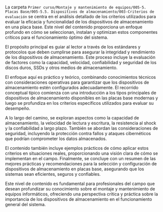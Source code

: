 La carpeta `Primer curso/Montaje y mantenimiento de equipos/005-5. Placas Base/005-5.5. Dispositivos de almacenamiento/003-Criterios de evaluación` se centra en el análisis detallado de los criterios utilizados para evaluar la eficacia y funcionalidad de los dispositivos de almacenamiento en una placa base. Este nivel del contenido proporciona un enfoque profundo en cómo se seleccionan, instalan y optimizan estos componentes críticos para el funcionamiento óptimo del sistema.

El propósito principal es guiar al lector a través de los estándares y protocolos que deben cumplirse para asegurar la integridad y rendimiento de los dispositivos de almacenamiento. Este proceso incluye la evaluación de factores como la capacidad, velocidad, confiabilidad y seguridad de los discos duros, SSDs y otros medios de almacenamiento.

El enfoque aquí es práctico y teórico, combinando conocimientos técnicos con consideraciones operativas para garantizar que los dispositivos de almacenamiento estén configurados adecuadamente. El recorrido conceptual típico comienza con una introducción a los tipos principales de dispositivos de almacenamiento disponibles en las placas base modernas y luego se profundiza en los criterios específicos utilizados para evaluar su desempeño.

A lo largo del camino, se exploran aspectos como la capacidad de almacenamiento, la velocidad de lectura y escritura, la resistencia al shock y la confiabilidad a largo plazo. También se abordan las consideraciones de seguridad, incluyendo la protección contra fallos y ataques cibernéticos que podrían comprometer los datos almacenados.

El contenido también incluye ejemplos prácticos de cómo aplicar estos criterios en situaciones reales, proporcionando una visión clara de cómo se implementan en el campo. Finalmente, se concluye con un resumen de las mejores prácticas y recomendaciones para la selección y configuración de dispositivos de almacenamiento en placas base, asegurando que los sistemas sean eficientes, seguros y confiables.

Este nivel de contenido es fundamental para profesionales del campo que desean profundizar su conocimiento sobre el montaje y mantenimiento de equipos informáticos, ofreciendo una perspectiva crítica y práctica sobre la importancia de los dispositivos de almacenamiento en el funcionamiento general del sistema.
